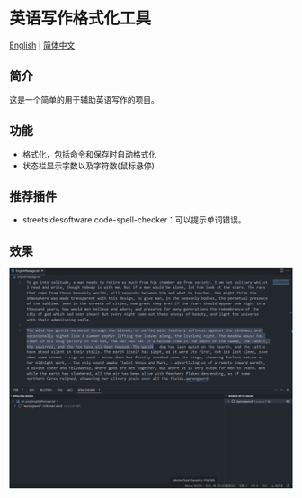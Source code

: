 # 英语写作格式化工具
[English](README.md) | [简体中文](README.zh-CN.md)
## 简介
这是一个简单的用于辅助英语写作的项目。
## 功能
- 格式化，包括命令和保存时自动格式化
- 状态栏显示字数以及字符数(鼠标悬停)
## 推荐插件
- streetsidesoftware.code-spell-checker：可以提示单词错误。
## 效果
![效果图](resources/effect.png)